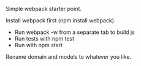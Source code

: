 Simple webpack starter point.

Install webpack first (npm install webpack)

* Run webpack -w from a separate tab to build js
* Run tests with npm test
* Run with npm start

Rename domain and models to whatever you like.